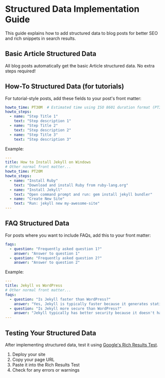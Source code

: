 # Structured Data Implementation Guide

This guide explains how to add structured data to blog posts for better SEO and rich snippets in search results.

## Basic Article Structured Data

All blog posts automatically get the basic Article structured data. No extra steps required!

## How-To Structured Data (for tutorials)

For tutorial-style posts, add these fields to your post's front matter:

```yaml
howto_time: PT30M  # Estimated time using ISO 8601 duration format (PT30M = 30 minutes)
howto_steps:
  - name: "Step Title 1"
    text: "Step description 1"
  - name: "Step Title 2"
    text: "Step description 2"
  - name: "Step Title 3"
    text: "Step description 3"
```

Example:

```yaml
---
title: How to Install Jekyll on Windows
# Other normal front matter...
howto_time: PT20M
howto_steps:
  - name: "Install Ruby"
    text: "Download and install Ruby from ruby-lang.org"
  - name: "Install Jekyll"
    text: "Open command prompt and run: gem install jekyll bundler"
  - name: "Create New Site"
    text: "Run: jekyll new my-awesome-site"
---
```

## FAQ Structured Data

For posts where you want to include FAQs, add this to your front matter:

```yaml
faqs:
  - question: "Frequently asked question 1?"
    answer: "Answer to question 1"
  - question: "Frequently asked question 2?"
    answer: "Answer to question 2"
```

Example:

```yaml
---
title: Jekyll vs WordPress
# Other normal front matter...
faqs:
  - question: "Is Jekyll faster than WordPress?"
    answer: "Yes, Jekyll is typically faster because it generates static HTML files that can be served quickly with minimal server processing."
  - question: "Is Jekyll more secure than WordPress?"
    answer: "Jekyll typically has better security because it doesn't have a database or server-side processing, eliminating many common security vulnerabilities."
---
```

## Testing Your Structured Data

After implementing structured data, test it using [Google's Rich Results Test](https://search.google.com/test/rich-results).

1. Deploy your site
2. Copy your page URL
3. Paste it into the Rich Results Test
4. Check for any errors or warnings 